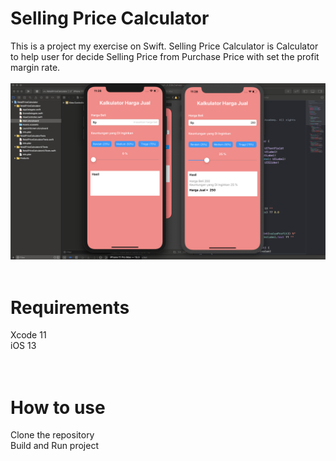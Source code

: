 # Selling Price Calculator
This is a project my exercise on Swift. Selling Price Calculator is Calculator to help user for decide Selling Price from Purchase Price with set the profit margin rate.
<br/>
<br/>
![alt text](https://github.com/mauuulana/SellingPriceCalculator/blob/master/RetailPriceCalculator/SellingPriceCalculator.png)
<br/>
<br/>
# Requirements
Xcode 11<br/>
iOS 13<br/>
<br/>
<br/>
# How to use
Clone the repository </br>
Build and Run project</br>



